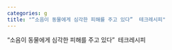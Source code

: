 ```yaml
---
categories: g
title: "“소음이 동물에게 심각한 피해를 주고 있다”  테크레시피"
---
```

“소음이 동물에게 심각한 피해를 주고 있다”&nbsp;&nbsp;테크레시피